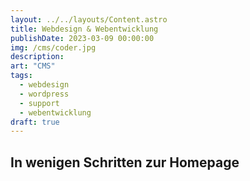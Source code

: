 ```yaml
---
layout: ../../layouts/Content.astro
title: Webdesign & Webentwicklung
publishDate: 2023-03-09 00:00:00
img: /cms/coder.jpg
description:
art: "CMS" 
tags:
  - webdesign
  - wordpress
  - support
  - webentwicklung
draft: true
---
```

## In wenigen Schritten zur Homepage

